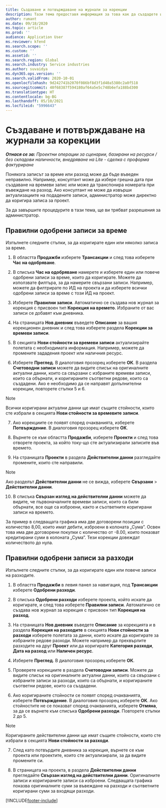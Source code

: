 ```yaml
---
title: Създаване и потвърждаване на журнали за корекции
description: Тази тема предоставя информация за това как да създадете и потвърдите журнал за корекции.
author: rumant
ms.date: 09/18/2020
ms.topic: article
ms.prod: ''
audience: Application User
ms.reviewer: kfend
ms.search.scope: ''
ms.custom: ''
ms.assetid: ''
ms.search.region: Global
ms.search.industry: Service industries
ms.author: suvaidya
ms.dyn365.ops.version: ''
ms.search.validFrom: 2020-10-01
ms.openlocfilehash: 9d242741b2070f086bf8d3f1d40a5380c2a0f518
ms.sourcegitcommit: 40f68387f594180af64a5e5c748b6efa188bd300
ms.translationtype: HT
ms.contentlocale: bg-BG
ms.lasthandoff: 05/10/2021
ms.locfileid: "5996643"
---
```

# <a name="create-and-confirm-correction-journals"></a>Създаване и потвърждаване на журнали за корекции

_**Отнася се за:** Проектни операции за сценарии, базирани на ресурси / без складови наличности, внедряване на Lite - сделка с проформа фактуриране_

Понякога записът за време или разход може да бъде въведен неправилно. Например, консултант може да избере грешна дата при създаване на времеви запис или може да транспонира номерата при въвеждане на разход. Ако консултант не може да извърши актуализациите на подадените записи, администратор може директно да коригира записа за проект.

За да завършите процедурите в тази тема, ще ви трябват разрешения за администратор.

## <a name="correct-approved-time-entries"></a>Правилни одобрени записи за време     

Изпълнете следните стъпки, за да коригирате един или няколко записа за време.

1. В областта **Продажби** изберете **Трансакции** и след това изберете **Час на одобряване**. 

2. В списъка **Час на одобряване** намерете и изберете един или повече одобрени записи за време, които да коригирате. Можете да използвате филтъра, за да намерите свързани записи. Например, можете да филтрирате по ИД на проекта и да изберете всички одобрени записи за време с този ИД на проект.

3. Изберете **Правилни записи**. Автоматично се създава нов журнал за корекция с присвоен тип **Корекция на времето**. Избраните от вас записи се добавят към дневника. 

4. На страницата **Нов дневник** въведете **Описание** за вашия корекционен дневник и след това изберете раздела **Корекции за времеви записи**.  

5. В секцията **Нови стойности за времеви записи** актуализирайте полетата с необходимата информация. Например, можете да промените зададения проект или наличния ресурс.

6. Изберете **Преглед**. В диалоговия прозорец изберете **ОК**. В раздела **Счетоводни записи** можете да видите списък на оригиналните актуални данни, които са свързани с избраните времеви записи, които са обърнати, и коригираните съответни редове, които са създадени. Ако е необходимо да се направят допълнителни корекции, повторете стъпки 5 и 6. 

> [!NOTE]
> Всички коригирани актуални данни ще имат същите стойности, които сте избрали в секцията **Нови стойности за времевите записи**.

7. Ако корекциите се появят според очакванията, изберете **Потвърждение**. В диалоговия прозорец изберете **ОК**.

8. Върнете се към областта **Продажби**, изберете **Проекти** и след това отворете проекта, за който току-що сте актуализирали записите във времето. 

9. На страницата **Проекти** в раздела **Действителни данни** разгледайте промените, които сте направили. 

> [!NOTE]
> Ако разделът **Действителни данни** не се вижда, изберете **Свързани** > **Действителни данни**.  

10. В списъка **Свързан изглед на действителни данни** можете да видите, че първоначалните времеви записи, които са били обърнати, все още са изброени, както и съответните коригирани записи на времето. 

За пример в следващата графика има две договорени позиции с количество 8,00, които имат дебити, изброени в колоната „Сума”. Освен това има две договорени покупки с количество от -8.00, които показват кредитирани суми в колоната „Сума”. Тези корекции довеждат количеството до нула.

 
## <a name="correct-approved-expense-entries"></a>Правилни одобрени записи за разходи

Изпълнете следните стъпки, за да коригирате един или повече записи на разходите. 

1. В областта **Продажби** в левия панел за навигация, под **Трансакции** изберете **Одобрени разходи**.

2. В списъка **Одобрени разходи** изберете проекта, който искате да коригирате, и след това изберете **Правилни записи**. Автоматично се създава нов журнал за корекция с присвоен тип **Корекция на разход**. 

3. На страницата **Нов дневник** въведете **Описание** за корекцията и в раздела **Корекция на разходите** в секцията **Нови стойности за разходи** изберете полетата за данни, които искате да коригирате за избраните редове разходи. Можете например да прехвърлите разходите на друг **Проект** или да коригирате **Категория разходи**, **Дата на разход** или **Наличен ресурс**.

4. Изберете **Преглед**. В диалоговия прозорец изберете **ОК**. 

5. Проверете корекциите в раздела **Счетоводни записи**. Можете да видите списък на оригиналните актуални данни, които са свързани с избраните записи за разходи, които са обърнати, и коригираните съответни редове, които са създадени.

6. Ако коригираните стойности се появят според очакванията, изберете **Потвърждение**. В диалоговия прозорец изберете **ОК**. Ако стойностите не се показват според очакванията, изберете **Отмяна**, за да се върнете към списъка **Одобрени разходи**. Повторете стъпки 2 до 5. 

> [!NOTE]
> Коригираните действителни данни ще имат същите стойности, които сте избрали в секцията **Нови стойности за разходи**.

7. След като потвърдите дневника за корекция, върнете се към проекта или проектите, които сте актуализирали, за да видите промените си.  

8. В страницата на проекта, в раздела **Действителни данни** прегледайте **Свързан изглед на действителни данни**. Оригиналните записи и коригираните записи са изброени. Следващата графика показва оригиналните суми за въвеждане на разходи и съответните коригирани суми за входящи разходи. 




[!INCLUDE[footer-include](../includes/footer-banner.md)]